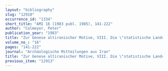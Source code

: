 ```yaml
---
layout: "bibliography"
slug: "12910"
occurrence_id: "1334"
short_title: "AMI 16 (1983 publ. 1985), 141-222"
author: "Calmeyer, Peter"
publication_year: "1983"
title: "Zur Genese altiranischer Motive, VIII. Die \"statistische Landcharte des Perserreiches\" - II"
volume_no_: "16"
pages: "141-222"
journal: "Archäologische Mitteilungen aus Iran"
title: "Zur Genese altiranischer Motive, VIII. Die \"statistische Landcharte des Perserreiches\" - II"
previous_item: "12913"
---
```

